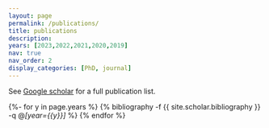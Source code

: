 ```yaml
---
layout: page
permalink: /publications/
title: publications
description:
years: [2023,2022,2021,2020,2019]
nav: true
nav_order: 2
display_categories: [PhD, journal]
---
```

<!-- _pages/publications.md -->
See <a href="https://scholar.google.com/citations?user=X71o1ykAAAAJ&hl=en">Google scholar</a> for a full publication list.

<div class="publications">

{%- for y in page.years %}
  {% bibliography -f {{ site.scholar.bibliography }} -q @*[year={{y}}]* %}
{% endfor %}

</div>

